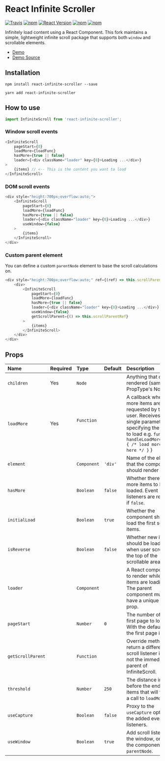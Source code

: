 React Infinite Scroller
=======================

[![Travis](https://img.shields.io/travis/danbovey/react-infinite-scroller.svg?style=flat-square)](https://travis-ci.org/CassetteRocks/react-infinite-scroller)
[![npm](https://img.shields.io/npm/dt/react-infinite-scroller.svg?style=flat-square)](https://www.npmjs.com/package/react-infinite-scroller)
[![React Version](https://img.shields.io/badge/React-%5E0.14.9%20%7C%7C%20%5E15.3.0%20%7C%7C%20%5E16.0.0-blue.svg?style=flat-square)](https://www.npmjs.com/package/react)
[![npm](https://img.shields.io/npm/v/react-infinite-scroller.svg?style=flat-square)](https://www.npmjs.com/package/react-infinite-scroller)
[![npm](https://img.shields.io/npm/l/react-infinite-scroller.svg?style=flat-square)](https://github.com/danbovey/react-infinite-scroller/blob/master/LICENSE)

Infinitely load content using a React Component. This fork maintains a simple, lightweight infinite scroll package that supports both `window` and scrollable elements.

- [Demo](https://danbovey.uk/react-infinite-scroller/demo/)
- [Demo Source](https://github.com/danbovey/react-infinite-scroller/blob/master/docs/src/index.js)

## Installation

```
npm install react-infinite-scroller --save
```
```
yarn add react-infinite-scroller
```

## How to use

```js
import InfiniteScroll from 'react-infinite-scroller';
```

### Window scroll events

```js
<InfiniteScroll
    pageStart={0}
    loadMore={loadFunc}
    hasMore={true || false}
    loader={<div className="loader" key={0}>Loading ...</div>}
>
    {items} // <-- This is the content you want to load
</InfiniteScroll>
```

### DOM scroll events

```js
<div style="height:700px;overflow:auto;">
    <InfiniteScroll
        pageStart={0}
        loadMore={loadFunc}
        hasMore={true || false}
        loader={<div className="loader" key={0}>Loading ...</div>}
        useWindow={false}
    >
        {items}
    </InfiniteScroll>
</div>
```

### Custom parent element

You can define a custom `parentNode` element to base the scroll calculations on.

```js
<div style="height:700px;overflow:auto;" ref={(ref) => this.scrollParentRef = ref}>
    <div>
        <InfiniteScroll
            pageStart={0}
            loadMore={loadFunc}
            hasMore={true || false}
            loader={<div className="loader" key={0}>Loading ...</div>}
            useWindow={false}
            getScrollParent={() => this.scrollParentRef}
        >
            {items}
        </InfiniteScroll>
    </div>
</div>
```

## Props

| Name              | Required | Type         | Default   | Description                                                                                                                                                                         |
| :---------------- | :------- | :----------- | :-------- | :---------------------------------------------------------------------------------------------------------------------------------------------------------------------------------- |
| `children`        | Yes      | `Node`   |           | Anything that can be rendered (same as PropType's Node) |
| `loadMore`        | Yes      | `Function`   |           | A callback when more items are requested by the user. Receives a single parameter specifying the page to load e.g. `function handleLoadMore(page) { /* load more items here */ }` } |
| `element`         |          | `Component`  | `'div'`   | Name of the element that the component should render as.                                                                                                                            |
| `hasMore`         |          | `Boolean`    | `false`   | Whether there are more items to be loaded. Event listeners are removed if `false`.                                                                                                  |
| `initialLoad`     |          | `Boolean`    | `true`    | Whether the component should load the first set of items.                                                                                                                           |
| `isReverse`       |          | `Boolean`    | `false`   | Whether new items should be loaded when user scrolls to the top of the scrollable area.                                                                                             |
| `loader`          |          | `Component`  |           | A React component to render while more items are loading. The parent component must have a unique key prop.                                                                         |
| `pageStart`       |          | `Number`     | `0`       | The number of the first page to load, With the default of `0`, the first page is `1`.                                                                                               |
| `getScrollParent` |          | `Function`   |           | Override method to return a different scroll listener if it's not the immediate parent of InfiniteScroll.                                                                           |
| `threshold`       |          | `Number`     | `250`     | The distance in pixels before the end of the items that will trigger a call to `loadMore`.                                                                                          |
| `useCapture`      |          | `Boolean`    | `false`   | Proxy to the `useCapture` option of the added event listeners.                                                                                                                      |
| `useWindow`       |          | `Boolean`    | `true`    | Add scroll listeners to the window, or else, the component's `parentNode`.                                                                                                          |
